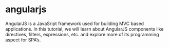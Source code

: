 # angularjs
AngularJS is a JavaSript framework used for building MVC based applications. In this tutorial, we will learn about AngularJS components like directives, filters, expressions, etc. and explore more of its programming aspect for SPA’s.

